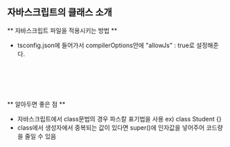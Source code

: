 ## 자바스크립트의 클래스 소개

** 자바스크립트 파일을 적용시키는 방법 **

-   tsconfig.json에 들어가서 compilerOptions안에 "allowJs" : true로 설정해준다.

</br>
</br>
</br>
</br>

** 알아두면 좋은 점 **

-   자바스크립트에서 class문법의 경우 파스칼 표기법을 사용 ex) class Student {}
-   class에서 생성자에서 중복되는 값이 있다면 super()에 인자값을 넣어주어 코드량을 줄일 수 있음
